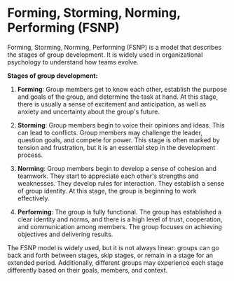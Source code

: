 # Forming, Storming, Norming, Performing (FSNP)

Forming, Storming, Norming, Performing (FSNP) is a model that describes the stages of group development. It is widely used in organizational psychology to understand how teams evolve.

**Stages of group development:**

1. **Forming**: Group members get to know each other, establish the purpose and goals of the group, and determine the task at hand. At this stage, there is usually a sense of excitement and anticipation, as well as anxiety and uncertainty about the group's future.

2. **Storming**: Group members begin to voice their opinions and ideas. This can lead to conflicts. Group members may challenge the leader, question goals, and compete for power. This stage is often marked by tension and frustration, but it is an essential step in the development process.

3. **Norming**: Group members begin to develop a sense of cohesion and teamwork. They start to appreciate each other's strengths and weaknesses. They develop rules for interaction. They establish a sense of group identity. At this stage, the group is beginning to work effectively.

4. **Performing**: The group is fully functional. The group has established a clear identity and norms, and there is a high level of trust, cooperation, and communication among members. The group focuses on achieving objectives and delivering results.

The FSNP model is widely used, but it is not always linear: groups can go back and forth between stages, skip stages, or remain in a stage for an extended period. Additionally, different groups may experience each stage differently based on their goals, members, and context.